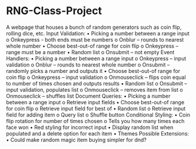 # RNG-Class-Project
A webpage that houses a bunch of random generators such as coin flip, rolling dice, etc.
Input Validation: 
•	Picking a number between a range input
  o	Onkeypress - both ends must be numbers
  o	Onblur – rounds to nearest whole number
•	Choose best-out-of range for coin flip
  o	Onkeypress – range must be a number
•	Random list
  o	Onsubmit – not empty
Event Handlers:
•	Picking a number between a range input
  o	Onkeypress – input validation
  o	Onblur – rounds to nearest whole number
  o	Onsubmit – randomly picks a number and outputs it
•	Choose best-out-of range for coin flip
  o	Onkeypress – input validation
  o	Onmouseclick – flips coin equal to number of times chosen and outputs results
•	Random list
  o	Onsubmit – input validation, populates list
  o	Onmouseclick – removes item from list
  o	Onmouseclick – shuffles list
Document Queries:
•	Picking a number between a range input
  o	Retrieve input fields
•	Choose best-out-of range for coin flip
  o	Retrieve input field for best of 
•	Random list
  o	Retrieve input field for adding item
  o	Query list
  o	Shuffle button
Conditional Styling:
•	Coin flip rotation for number of times chosen
  o	Tells you how many times each face won
•	Red styling for incorrect input
•	Display random list when populated and a delete option for each item
•	Themes
Possible Extensions:
•	Could make random magic item buying simpler for dnd?
